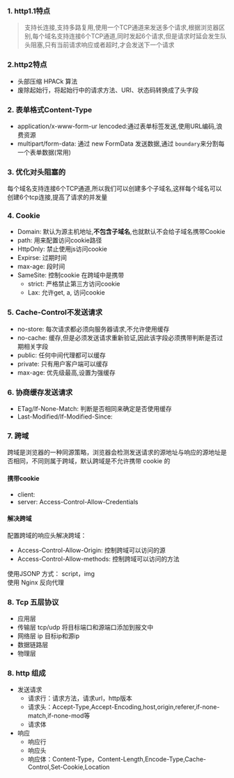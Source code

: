
### 1. http1.1特点
> 支持长连接,支持多路复用,使用一个TCP通道来发送多个请求,根据浏览器区别,每个域名支持连接6个TCP通道,同时发起6个请求,但是请求时延会发生队头阻塞,只有当前请求响应或者超时,才会发送下一个请求

### 2.http2特点
- 头部压缩 HPACk 算法
- 废除起始行，将起始行中的请求方法、URI、状态码转换成了头字段

### 2. 表单格式Content-Type
- application/x-www-form-ur lencoded:通过表单标签发送,使用URL编码,浪费资源
- multipart/form-data: 通过 new FormData 发送数据,通过 `boundary`来分割每一个表单数据(常用)

### 3. 优化对头阻塞的
每个域名支持连接6个TCP通道,所以我们可以创建多个子域名,这样每个域名可以创建6个tcp连接,提高了请求的并发量

### 4. Cookie
- Domain: 默认为源主机地址,**不包含子域名**,也就默认不会给子域名携带Cookie
- path: 用来配置访问cookie路径
- HttpOnly: 禁止使用js访问cookie
- Expirse: 过期时间
- max-age: 段时间
- SameSite: 控制cookie 在跨域中是携带
  - strict: 严格禁止第三方访问cookie
  - Lax: 允许get, a, 访问cookie

### 5. Cache-Control不发送请求
- no-store: 每次请求都必须向服务器请求,不允许使用缓存
- no-cache: 缓存,但是必须发送请求重新验证,因此该字段必须携带判断是否过期相关字段
- public: 任何中间代理都可以缓存
- private: 只有用户客户端可以缓存
- max-age: 优先级最高,设置为强缓存

### 6. 协商缓存发送请求
- ETag/If-None-Match: 判断是否相同来确定是否使用缓存
- Last-Modified/If-Modified-Since: 

### 7. 跨域
跨域是浏览器的一种同源策略，浏览器会检测发送请求的源地址与响应的源地址是否相同，不同则属于跨域，默认跨域是不允许携带 cookie 的
#### 携带cookie
- client:
- server:  Access-Control-Allow-Credentials
#### **解决跨域**
配置跨域的响应头解决跨域：
- Access-Control-Allow-Origin: 控制跨域可以访问的源
- Access-Control-Allow-methods: 控制跨域可以访问的方法

使用JSONP 方式： script，img \
使用 Nginx 反向代理

### 8. Tcp 五层协议
- 应用层
- 传输层    tcp/udp  将目标端口和源端口添加到报文中
- 网络层   ip 目标ip和源ip
- 数据链路层
- 物理层


### 8. http 组成
- 发送请求
  - 请求行：请求方法，请求url，http版本
  - 请求头：Accept-Type,Accept-Encoding,host,origin,referer,if-none-match,if-none-mod等
  - 请求体
- 响应
  - 响应行
  - 响应头
  - 响应体：Content-Type，Content-Length,Encode-Type,Cache-Control,Set-Cookie,Location